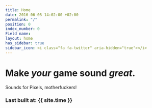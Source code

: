 ```yaml
---
title: Home
date: 2016-06-05 14:02:00 +02:00
permalink: "/"
position: 0
index_number: 0
Field name: 
layout: home
has_sidebar: true
sidebar_icon: <i class="fa fa-twitter" aria-hidden="true"></i>
---
```


# **Make *your* game sound *great*.**

Sounds for Pixels, motherfuckers!

### Last built at: {{ site.time }}
